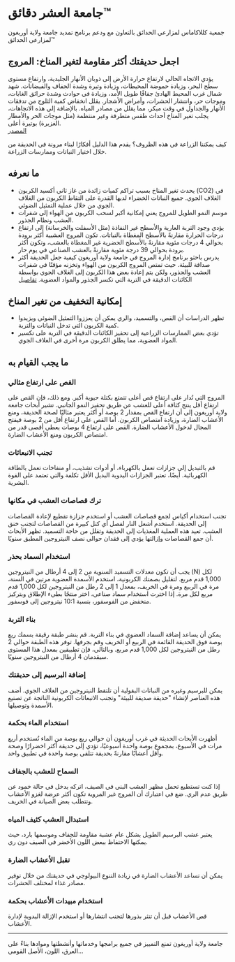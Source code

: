 # جامعة العشر دقائق™  
جمعية كللاكاماس لمزارعي الحدائق بالتعاون مع ودعم برنامج تمديد جامعة ولاية أوريغون لمزارعي الحدائق™  

## اجعل حديقتك أكثر مقاومة لتغير المناخ: المروج  
يؤدي الاتجاه الحالي لارتفاع حرارة الأرض إلى ذوبان الأنهار الجليدية، وارتفاع مستوى سطح البحر، وزيادة حموضة المحيطات، وزيادة وتيرة وشدة الجفاف والفيضانات. شهد شمال غرب المحيط الهادئ جفافًا طويل الأمد، وزيادة في حوادث وشدة حرائق الغابات، وموجات حر، وانتشار الحشرات، وأمراض الأشجار. يقلل انخفاض كمية الثلوج من تدفقات الأنهار والجداول في وقت مبكر، مما يقلل من مصادر المياه. بالإضافة إلى هذه الاتجاهات، يجلب تغير المناخ أحداث طقس متطرفة وغير منتظمة (مثل موجات الحر والأمطار الغزيرة) بوتيرة أعلى.  
[المصدر](https://blogs.oregonstate.edu/occri/oregon-climate-assessments/)  

كيف يمكننا الزراعة في هذه الظروف؟ يقدم هذا الدليل أفكارًا لبناء مرونة في الحديقة من خلال اختيار النباتات وممارسات الزراعة.  

## ما نعرفه  
- يحدث تغير المناخ بسبب تراكم كميات زائدة من غاز ثاني أكسيد الكربون (CO2) في الغلاف الجوي. جميع النباتات الخضراء لديها القدرة على التقاط الكربون من الغلاف الجوي من خلال عملية التمثيل الضوئي.  
- موسم النمو الطويل للمروج يعني إمكانية أكبر لسحب الكربون من الهواء إلى شفرات العشب ونظام الجذور.  
- يؤدي وجود التربة العارية والأسطح غير النفاذة (مثل الأسفلت والخرسانة) إلى ارتفاع درجات الحرارة مقارنةً بالأسطح المغطاة بالنباتات. تكون المروج العشبية أكثر برودة بحوالي 4 درجات مئوية مقارنةً بالأسطح الحضرية غير المغطاة بالعشب، وتكون أكثر برودة بحوالي 39 درجة مئوية مقارنةً بالعشب الصناعي في يوم حار.  
- يدرس باحثو برنامج إدارة المروج في جامعة ولاية أوريغون كيفية جعل الحديقة أكثر صداقة للبيئة. حيث تمتص المروج الكربون من الهواء وتخزنه مؤقتًا في شفرات العشب والجذور، ولكن يتم إعادة بعض هذا الكربون إلى الغلاف الجوي بواسطة الكائنات الدقيقة في التربة التي تكسر الجذور والمواد العضوية. [تفاصيل](https://extension.oregonstate.edu/gardening/lawn/through-thoughtful-practices-lawns-can-be-climate-friendly)  

## إمكانية التخفيف من تغير المناخ  
- تظهر الدراسات أن القص، والتسميد، والري يمكن أن يعززوا التمثيل الضوئي ويزيدوا كمية الكربون التي تدخل النباتات والتربة.  
- تؤدي بعض الممارسات الزراعية إلى تحفيز الكائنات الدقيقة في التربة على تكسير المواد العضوية، مما يطلق الكربون مرة أخرى في الغلاف الجوي.  

## ما يجب القيام به  

### القص على ارتفاع مثالي  
المروج التي تُدار على ارتفاع قص أعلى تتمتع بكتلة حيوية أكبر. ومع ذلك، فإن القص على ارتفاع أقل ينتج كثافة أعلى للعشب عن طريق تحفيز النمو الجانبي. تشير أبحاث جامعة ولاية أوريغون إلى أن ارتفاع القص بمقدار 2 بوصة أو أكثر يعتبر مثاليًا لصحة الحديقة، ومنع الأعشاب الضارة، وزيادة امتصاص الكربون. أما القص على ارتفاع أقل من 2 بوصة فيفتح المجال لدخول الأعشاب الضارة. القص على ارتفاع 4 بوصات يعطي أقصى قدر من امتصاص الكربون ومنع الأعشاب الضارة.  

### تجنب الانبعاثات  
قم بالتبديل إلى جزازات تعمل بالكهرباء، أو أدوات تشذيب، أو منفاخات تعمل بالطاقة الكهربائية. أيضًا، تعتبر الجزازات اليدوية البديل الأقل تكلفة والتي تعتمد على القوة البشرية.  

### ترك قصاصات العشب في مكانها  
تجنب استخدام أكياس لجمع قصاصات العشب أو استخدم جزازة تقطيع لإعادة القصاصات إلى الحديقة. استخدم أشعل النار لفصل أي كتل كبيرة من القصاصات لتجنب خنق العشب. تعيد هذه العملية المغذيات إلى الحديقة وتقلل من حاجة التسميد. تظهر الأبحاث أن جمع القصاصات وإزالتها يؤدي إلى فقدان حوالي نصف النيتروجين المطبق سنويًا.  

### استخدام السماد بحذر  
يجب أن تكون معدلات التسميد السنوية من 2 إلى 4 أرطال من النيتروجين (N) لكل 1,000 قدم مربع. لتقليل بصمتك الكربونية، استخدم الأسمدة العضوية مرتين في السنة، مرة في الربيع ومرة في الخريف، بمعدل 1 إلى 2 رطل من النيتروجين لكل 1,000 قدم مربع لكل مرة. إذا اخترت استخدام سماد صناعي، اختر منتجًا بطيء الإطلاق وبتركيز منخفض من الفوسفور، بنسبة 10:1 نيتروجين إلى فوسفور.  

### بناء التربة  
يمكن أن يساعد إضافة السماد العضوي في بناء التربة. قم بنشر طبقة رقيقة بسمك ربع بوصة فوق الحديقة القائمة في الربيع أو الخريف وقم بجرفها. توفر هذه الطبقة حوالي 2 رطل من النيتروجين لكل 1,000 قدم مربع. وبالتالي، فإن تطبيقين بمعدل هذا المستوى سيقدمان 4 أرطال من النيتروجين سنويًا.  

### إضافة البرسيم إلى حديقتك  
يمكن للبرسيم وغيره من النباتات البقولية أن تلتقط النيتروجين من الغلاف الجوي. أضف هذه العناصر لإنشاء "حديقة صديقة للبيئة" وتجنب الانبعاثات الكربونية الناتجة عن تصنيع الأسمدة وتوصيلها.  

### استخدام الماء بحكمة  
أظهرت الأبحاث الحديثة في غرب أوريغون أن حوالي ربع بوصة من الماء تُستخدم أربع مرات في الأسبوع، بمجموع بوصة واحدة أسبوعيًا، تؤدي إلى حديقة أكثر اخضرارًا وصحة وأقل أعشابًا مقارنةً بحديقة تتلقى بوصة واحدة في تطبيق واحد.  

### السماح للعشب بالجفاف  
إذا كنت تستطيع تحمل مظهر العشب البني في الصيف، اتركه يدخل في حالة خمود عن طريق عدم الري. ضع في اعتبارك أن المروج غير المروية تكون أكثر عرضة لغزو الأعشاب وتتطلب بعض الصيانة في الخريف.  

### استبدال العشب كثيف المياه  
يعتبر عشب البرسيم الطويل بشكل عام عشبة مقاومة للجفاف وموسمها بارد، حيث يمكنها الاحتفاظ ببعض اللون الأخضر في الصيف دون ري.  

### تقبل الأعشاب الضارة  
يمكن أن تساعد الأعشاب الضارة في زيادة التنوع البيولوجي في حديقتك من خلال توفير مصادر غذاء لمختلف الحشرات.  

### استخدام مبيدات الأعشاب بحكمة  
قص الأعشاب قبل أن تنثر بذورها لتجنب انتشارها أو استخدم الإزالة اليدوية لإدارة الأعشاب.  

---

جامعة ولاية أوريغون تمنع التمييز في جميع برامجها وخدماتها وأنشطتها وموادها بناءً على العرق، اللون، الأصل القومي...